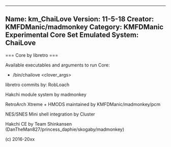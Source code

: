 -----------------------
Name: km_ChaiLove
Version: 11-5-18
Creator: KMFDManic/madmonkey
Category: KMFDManic Experimental Core Set
Emulated System: ChaiLove
-----------------------
=== Core by libretro ===

Available executables and arguments to run Core:
- /bin/chailove <rom> <clover_args>

libretro commits by:
RobLoach

Hakchi module system by madmonkey

RetroArch Xtreme + HMODS maintained by KMFDManic/madmonkey/pcm

NES/SNES Mini shell integration by Cluster

Hakchi CE by Team Shinkansen (DanTheMan827/princess_daphie/skogaby/madmonkey)

(c) 2016-20xx
